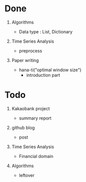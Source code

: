 # Done

1. Algorithms
    - Data type : List, Dictionary

2. Time Series Analysis
    - preprocess

3. Paper writing
    - hana-ti("optimal window size")
        - introduction part

# Todo

1. Kakaobank project
    - summary report

2. github blog
    - post

3. Time Series Analysis
    - Financial domain

4. Algorithms
    - leftover
